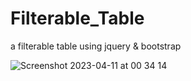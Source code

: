 # Filterable_Table
a filterable table using jquery &amp; bootstrap


![Screenshot 2023-04-11 at 00 34 14](https://user-images.githubusercontent.com/104099162/231019771-d09279ec-4f37-4b8c-820b-448261659c71.png)
